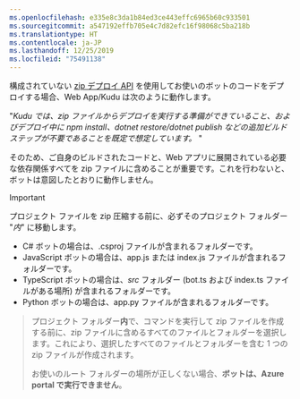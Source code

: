 ```yaml
---
ms.openlocfilehash: e335e8c3da1b84ed3ce443effc6965b60c933501
ms.sourcegitcommit: a547192effb705e4c7d82efc16f98068c5ba218b
ms.translationtype: HT
ms.contentlocale: ja-JP
ms.lasthandoff: 12/25/2019
ms.locfileid: "75491138"
---
```

構成されていない [zip デプロイ API](https://github.com/projectkudu/kudu/wiki/Deploying-from-a-zip-file-or-url) を使用してお使いのボットのコードをデプロイする場合、Web App/Kudu は次のように動作します。

"_Kudu では、zip ファイルからデプロイを実行する準備ができていること、およびデプロイ中に npm install、dotnet restore/dotnet publish などの追加ビルド ステップが不要であることを既定で想定しています。_ "

そのため、ご自身のビルドされたコードと、Web アプリに展開されている必要な依存関係すべてを zip ファイルに含めることが重要です。これを行わないと、ボットは意図したとおりに動作しません。

> [!IMPORTANT]
> プロジェクト ファイルを zip 圧縮する前に、必ずそのプロジェクト フォルダー "_内_" に移動します。 
> - C# ボットの場合は、.csproj ファイルが含まれるフォルダーです。 
> - JavaScript ボットの場合は、app.js または index.js ファイルが含まれるフォルダーです。 
> - TypeScript ボットの場合は、_src_ フォルダー (bot.ts および index.ts ファイルがある場所) が含まれるフォルダーです。 
> - Python ボットの場合は、app.py ファイルが含まれるフォルダーです。

>プロジェクト フォルダー**内**で、コマンドを実行して zip ファイルを作成する前に、zip ファイルに含めるすべてのファイルとフォルダーを選択します。これにより、選択したすべてのファイルとフォルダーを含む 1 つの zip ファイルが作成されます。
>
> お使いのルート フォルダーの場所が正しくない場合、**ボットは、Azure portal で実行できません**。
